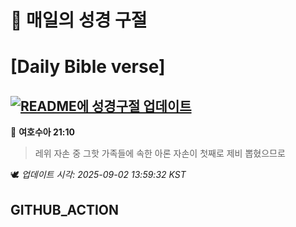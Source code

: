 # 🙏 매일의 성경 구절
# [Daily Bible verse]
## [![README에 성경구절 업데이트](https://github.com/DONGSUKA/first_test/actions/workflows/update-readme-bible.yml/badge.svg)](https://github.com/DONGSUKA/first_test/actions/workflows/update-readme-bible.yml)
<!-- START_BIBLE_VERSE -->
📖 **여호수아 21:10**
> 레위 자손 중 그핫 가족들에 속한 아론 자손이 첫째로 제비 뽑혔으므로

🕊️ _업데이트 시각: 2025-09-02 13:59:32 KST_
  <!-- END_BIBLE_VERSE -->
## GITHUB_ACTION
